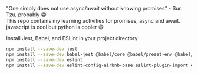"One simply does not use async/await without knowing promises" - Sun Tzu, probably :grin:<br>
This repo contains my learning activities for promises, async and await.<br>
javascript is cool but python is cooler :smile:<br>

Install Jest, Babel, and ESLint 
in your project directory:
```bash
npm install --save-dev jest
npm install --save-dev babel-jest @babel/core @babel/preset-env @babel/cli @babel/node
npm install --save-dev eslint
npm install --save-dev eslint-config-airbnb-base eslint-plugin-import eslint-plugin-jest
```